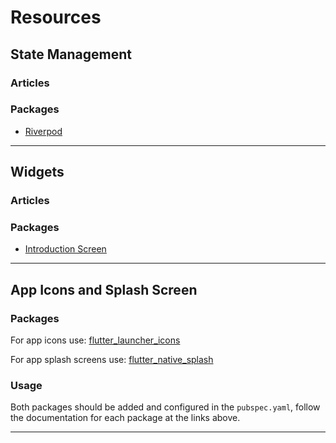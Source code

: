 # Resources

## State Management

### Articles

### Packages

- [Riverpod](https://pub.dev/packages/riverpod)

---

## Widgets

### Articles

### Packages

- [Introduction Screen](https://pub.dev/packages/introduction_screen)

---

## App Icons and Splash Screen

### Packages

For app icons use: [flutter_launcher_icons](https://pub.dev/packages/flutter_launcher_icons)

For app splash screens use: [flutter_native_splash](https://pub.dev/packages/flutter_native_splash)

### Usage

Both packages should be added and configured in the `pubspec.yaml`, follow the documentation for each package at the links above.

---
